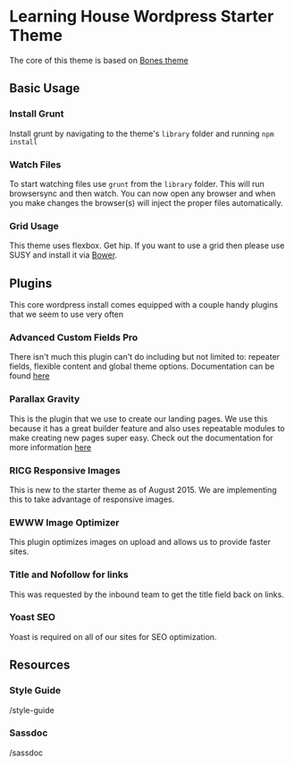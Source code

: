 # Learning House Wordpress Starter Theme

The core of this theme is based on [Bones theme](https://github.com/eddiemachado/bones)

## Basic Usage

### Install Grunt

Install grunt by navigating to the theme's `library` folder and running `npm install`

### Watch Files

To start watching files use `grunt` from the `library` folder. This will run browsersync and then watch. You can now open any browser and when you make changes the browser(s) will inject the proper files automatically.

### Grid Usage

This theme uses flexbox. Get hip. If you want to use a grid then please use SUSY and install it via [Bower](http://bower.io).

## Plugins

This core wordpress install comes equipped with a couple handy plugins that we seem to use very often

### Advanced Custom Fields Pro

There isn't much this plugin can't do including but not limited to: repeater fields, flexible content and global theme options. Documentation can be found [here](http://www.advancedcustomfields.com/pro/)

### Parallax Gravity

This is the plugin that we use to create our landing pages. We use this because it has a great builder feature and also uses repeatable modules to make creating new pages super easy. Check out the documentation for more information [here](http://sakuraplugins.com/docs/gravity_documentation/)

### RICG Responsive Images

This is new to the starter theme as of August 2015. We are implementing this to take advantage of responsive images.

### EWWW Image Optimizer

This plugin optimizes images on upload and allows us to provide faster sites.

### Title and Nofollow for links

This was requested by the inbound team to get the title field back on links.

### Yoast SEO

Yoast is required on all of our sites for SEO optimization.

## Resources

### Style Guide
/style-guide

### Sassdoc
/sassdoc
